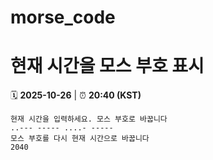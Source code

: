 # morse_code
# 현재 시간을 모스 부호 표시
<!-- MORSE_TIME_START -->
🗓️ **2025-10-26** | ⏰ **20:40 (KST)**

```
현재 시간을 입력하세요. 모스 부호로 바꿉니다
..--- ----- ....- -----
모스 부호를 다시 현재 시간으로 바꿉니다
2040
```
<!-- MORSE_TIME_END -->
